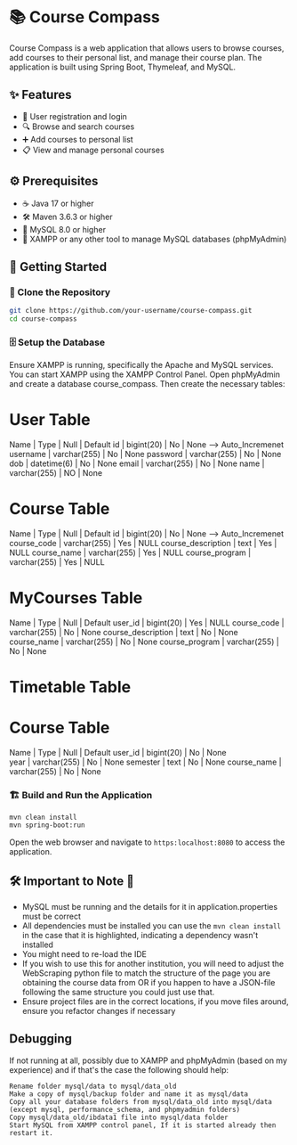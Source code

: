 # 📚 Course Compass

Course Compass is a web application that allows users to browse courses, add courses to their personal list, and manage their course plan. The application is built using Spring Boot, Thymeleaf, and MySQL.

## ✨ Features

- 📝 User registration and login
- 🔍 Browse and search courses
- ➕ Add courses to personal list
- 📋 View and manage personal courses

## ⚙️ Prerequisites

- ☕ Java 17 or higher
- 🛠️ Maven 3.6.3 or higher
- 🐬 MySQL 8.0 or higher
- 🔧 XAMPP or any other tool to manage MySQL databases (phpMyAdmin)

## 🚀 Getting Started

### 🔧 Clone the Repository

```bash
git clone https://github.com/your-username/course-compass.git
cd course-compass
```

### 🗄️ Setup the Database

Ensure XAMPP is running, specifically the Apache and MySQL services. You can start XAMPP using the XAMPP Control Panel. Open phpMyAdmin and create a database course_compass. Then create the necessary tables:

# User Table
Name      | Type          | Null | Default
id        | bigint(20)    | No   | None     -->  Auto_Incremenet
username  | varchar(255)  | No   | None
password  | varchar(255)  | No   | None
dob       | datetime(6)   | No   | None
email     | varchar(255)  | No   | None 
name      | varchar(255)  | NO   | None

# Course Table
Name                | Type          | Null  | Default
id                  | bigint(20)    | No    | None     -->  Auto_Incremenet
course_code         | varchar(255)  | Yes   | NULL
course_description  | text          | Yes   | NULL
course_name         | varchar(255)  | Yes   | NULL
course_program      | varchar(255)  | Yes   | NULL

# MyCourses Table
Name                | Type          | Null   | Default
user_id             | bigint(20)    | Yes    | NULL 
course_code         | varchar(255)  | No     | None
course_description  | text          | No     | None
course_name         | varchar(255)  | No     | None
course_program      | varchar(255)  | No     | None

# Timetable Table
# Course Table
Name         | Type          | Null | Default
user_id      | bigint(20)    | No   | None    
year         | varchar(255)  | No   | None
semester     | text          | No   | None
course_name  | varchar(255)  | No   | None


### 🏗️ Build and Run the Application

```bash
mvn clean install
mvn spring-boot:run
```

Open the web browser and navigate to `https:localhost:8080` to access the application.

## 🛠️ Important to Note 📌

- MySQL must be running and the details for it in application.properties must be correct
- All dependencies must be installed you can use the ``mvn clean install`` in the case that it is highlighted, indicating a dependency wasn't installed
- You might need to re-load the IDE
- If you wish to use this for another institution, you will need to adjust the WebScraping python file to match the structure of the page you are obtaining the course data from OR if you happen to have a JSON-file following the same structure you could just use that.
- Ensure project files are in the correct locations, if you move files around, ensure you refactor changes if necessary

## Debugging
If not running at all, possibly due to XAMPP and phpMyAdmin (based on my experience) and if that's the case the following should help:
```
Rename folder mysql/data to mysql/data_old
Make a copy of mysql/backup folder and name it as mysql/data
Copy all your database folders from mysql/data_old into mysql/data (except mysql, performance_schema, and phpmyadmin folders)
Copy mysql/data_old/ibdata1 file into mysql/data folder
Start MySQL from XAMPP control panel, If it is started already then restart it.
```
